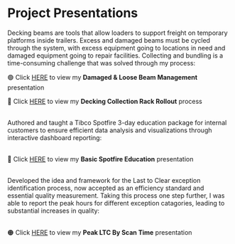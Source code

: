 # Project Presentations

Decking beams are tools that allow loaders to support freight on temporary platforms inside trailers.  Excess and damaged beams must be cycled through the system, with excess equipment going to locations in need and damaged equipment going to repair facilities.  Collecting and bundling is a time-consuming challenge that was solved through my process:

🟢 Click [HERE](https://github.com/mydogmandy/Project_Presentations/blob/5c2e1d683cfba7f8baca9067e3d235778321282d/Damaged%20Beam%20&%20Loose%20Beam%20End%20Management.pdf) to view my **Damaged & Loose Beam Management** presentation

🔵 Click [HERE](https://github.com/mydogmandy/Project_Presentations/blob/master/Decking%20Collection%20Rack%20Rollout.pdf) to view my **Decking Collection Rack Rollout** process

<br>
Authored and taught a Tibco Spotfire 3-day education package for internal customers to ensure efficient data analysis and visualizations through interactive dashboard reporting:
<br><br>

🔴 Click [HERE](https://github.com/mydogmandy/Project_Presentations/blob/master/Basic%20Spotfire%20Education%20Handout.pdf) to view my **Basic Spotfire Education** presentation

<br>
Developed the idea and framework for the Last to Clear exception identification process, now accepted as an efficiency standard and essential quality measurement.  Taking this process one step further, I was able to report the peak hours for different exception catagories, leading to substantial increases in quality:
<br><br>

🟠 Click [HERE](https://github.com/mydogmandy/Project_Presentations/blob/master/SOEA%20Peak%20LTC%20by%20Scan%20Time%20BRT.pdf) to view my **Peak LTC By Scan Time** presentation



